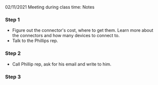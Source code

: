 02/11/2021 Meeting during class time: Notes

### Step 1
* Figure out the connector's cost, where to get them. Learn more about the connectors and how many devices to connect to. 
* Talk to the Phillips rep.

### Step 2
* Call Phillip rep, ask for his email and write to him. 
### Step 3
